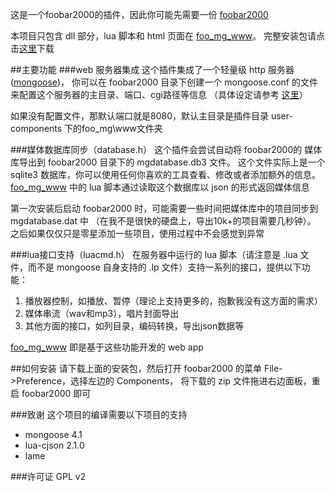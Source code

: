 ﻿这是一个foobar2000的插件，因此你可能先需要一份 [foobar2000](http://www.foobar2000.org/download)

本项目只包含 dll 部分，lua 脚本和 html 页面在 [foo\_mg\_www](https://github.com/oxyflour/foo_mg_www)。
完整安装包请点击[这里](https://github.com/oxyflour/foo_mg/releases/download/0.22/foo_mg_v0.22.zip)下载

##主要功能
###web 服务器集成
这个插件集成了一个轻量级 http 服务器([mongoose](https://github.com/cesanta/mongoose))，
你可以在 foobar2000 目录下创建一个 mongoose.conf 的文件来配置这个服务器的主目录、端口、cgi路径等信息
（具体设定请参考 [这里](https://github.com/cesanta/mongoose/blob/52e3be5c58bf5671d0cc010e520395bc308326b4/UserManual.md)）

如果没有配置文件，那默认端口就是8080，默认主目录是插件目录 user-components 下的foo\_mg\www文件夹

###媒体数据库同步（database.h）
这个插件会尝试自动将 foobar2000的 媒体库导出到 foobar2000 目录下的 mgdatabase.db3 文件。
这个文件实际上是一个 sqlite3 数据库，你可以使用任何你喜欢的工具查看、修改或者添加额外的信息。
[foo\_mg\_www](https://github.com/oxyflour/foo_mg_www) 中的 lua 脚本通过读取这个数据库以 json 的形式返回媒体信息

第一次安装后启动 foobar2000 时，可能需要一些时间把媒体库中的项目同步到 mgdatabase.dat 中
（在我不是很快的硬盘上，导出10k+的项目需要几秒钟）。
之后如果仅仅只是零星添加一些项目，使用过程中不会感觉到异常

###lua接口支持（luacmd.h）
在服务器中运行的 lua 脚本（请注意是 .lua 文件，而不是 mongoose 自身支持的 .lp 文件）支持一系列的接口，提供以下功能：

1. 播放器控制，如播放、暂停（理论上支持更多的，抱歉我没有这方面的需求）
2. 媒体串流（wav和mp3），唱片封面导出
3. 其他方面的接口，如列目录，编码转换，导出json数据等

[foo\_mg\_www](https://github.com/oxyflour/foo_mg_www) 即是基于这些功能开发的 web app


##如何安装
请下载上面的安装包，然后打开 foobar2000 的菜单 File->Preference，选择左边的 Components，
将下载的 zip 文件拖进右边面板，重启 foobar2000 即可


###致谢
这个项目的编译需要以下项目的支持
* mongoose 4.1
* lua-cjson 2.1.0
* lame


###许可证
GPL v2
